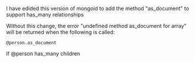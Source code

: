I have edided this version of mongoid to add the method "as_document" to support has_many relationships

Without this change, the error "undefined method as_document for array" will be returned when the following is called: 

    @person.as_document

If @person has_many children
